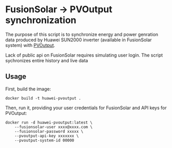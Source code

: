 # FusionSolar -> PVOutput synchronization

The purpose of this script is to synchronize energy and power
genration data produced by Huawei SUN2000 inverter (available
in FusionSolar system) with [PVOutput](https://pvoutput.org/).

Lack of public api on FusionSolar requires simulating user login.
The script sychronizes entire history and live data

## Usage

First, build the image:

    docker build -t huawei-pvoutput .

Then, run it, providing your user credentials for FusionSolar
and API keys for PVOutput:

    docker run -d huawei-pvoutput:latest \
        --fusionsolar-user xxxx@xxxx.com \
        --fusionsolar-password xxxxx \
        --pvoutput-api-key xxxxxxx \
        --pvoutput-system-id 00000
